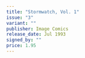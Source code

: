```yaml
---
title: "Stormwatch, Vol. 1"
issue: "3"
variant: ""
publisher: Image Comics
release_date: Jul 1993
signed_by: ""
price: 1.95
---
```


